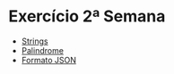 # Exercício 2ª Semana

- [Strings](./Strings/)
- [Palindrome](./Manipulacao_strings/)
- [Formato JSON](./Formato_JSON/)
